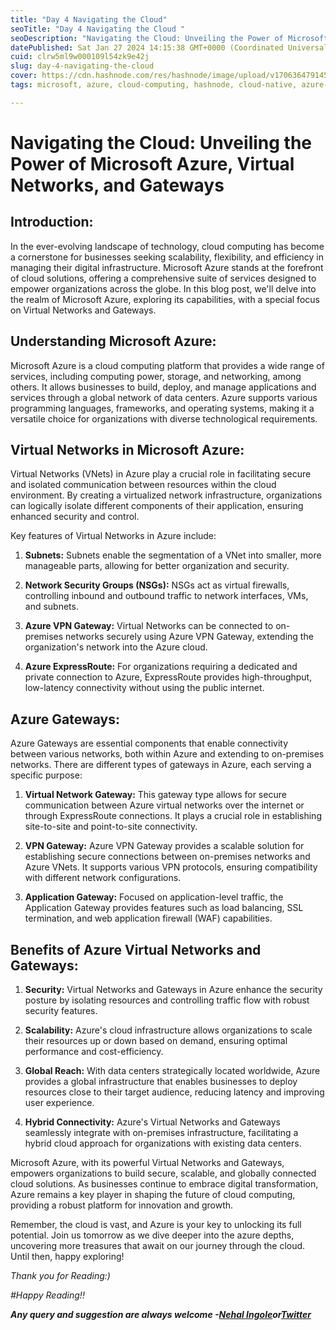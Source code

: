 ```yaml
---
title: "Day 4 Navigating the Cloud"
seoTitle: "Day 4 Navigating the Cloud "
seoDescription: "Navigating the Cloud: Unveiling the Power of Microsoft Azure, Virtual Networks, and Gateways"
datePublished: Sat Jan 27 2024 14:15:38 GMT+0000 (Coordinated Universal Time)
cuid: clrw5ml9w000109l54zk9e42j
slug: day-4-navigating-the-cloud
cover: https://cdn.hashnode.com/res/hashnode/image/upload/v1706364791451/4f7bf66d-f5b6-413d-b486-921c488f6deb.png
tags: microsoft, azure, cloud-computing, hashnode, cloud-native, azure-devops, learning-journey

---
```


# Navigating the Cloud: Unveiling the Power of Microsoft Azure, Virtual Networks, and Gateways

## Introduction:

In the ever-evolving landscape of technology, cloud computing has become a cornerstone for businesses seeking scalability, flexibility, and efficiency in managing their digital infrastructure. Microsoft Azure stands at the forefront of cloud solutions, offering a comprehensive suite of services designed to empower organizations across the globe. In this blog post, we'll delve into the realm of Microsoft Azure, exploring its capabilities, with a special focus on Virtual Networks and Gateways.

## Understanding Microsoft Azure:

Microsoft Azure is a cloud computing platform that provides a wide range of services, including computing power, storage, and networking, among others. It allows businesses to build, deploy, and manage applications and services through a global network of data centers. Azure supports various programming languages, frameworks, and operating systems, making it a versatile choice for organizations with diverse technological requirements.

## Virtual Networks in Microsoft Azure:

Virtual Networks (VNets) in Azure play a crucial role in facilitating secure and isolated communication between resources within the cloud environment. By creating a virtualized network infrastructure, organizations can logically isolate different components of their application, ensuring enhanced security and control.

Key features of Virtual Networks in Azure include:

1. **Subnets:** Subnets enable the segmentation of a VNet into smaller, more manageable parts, allowing for better organization and security.
    
2. **Network Security Groups (NSGs):** NSGs act as virtual firewalls, controlling inbound and outbound traffic to network interfaces, VMs, and subnets.
    
3. **Azure VPN Gateway:** Virtual Networks can be connected to on-premises networks securely using Azure VPN Gateway, extending the organization's network into the Azure cloud.
    
4. **Azure ExpressRoute:** For organizations requiring a dedicated and private connection to Azure, ExpressRoute provides high-throughput, low-latency connectivity without using the public internet.
    

## Azure Gateways:

Azure Gateways are essential components that enable connectivity between various networks, both within Azure and extending to on-premises networks. There are different types of gateways in Azure, each serving a specific purpose:

1. **Virtual Network Gateway:** This gateway type allows for secure communication between Azure virtual networks over the internet or through ExpressRoute connections. It plays a crucial role in establishing site-to-site and point-to-site connectivity.
    
2. **VPN Gateway:** Azure VPN Gateway provides a scalable solution for establishing secure connections between on-premises networks and Azure VNets. It supports various VPN protocols, ensuring compatibility with different network configurations.
    
3. **Application Gateway:** Focused on application-level traffic, the Application Gateway provides features such as load balancing, SSL termination, and web application firewall (WAF) capabilities.
    

## Benefits of Azure Virtual Networks and Gateways:

1. **Security:** Virtual Networks and Gateways in Azure enhance the security posture by isolating resources and controlling traffic flow with robust security features.
    
2. **Scalability:** Azure's cloud infrastructure allows organizations to scale their resources up or down based on demand, ensuring optimal performance and cost-efficiency.
    
3. **Global Reach:** With data centers strategically located worldwide, Azure provides a global infrastructure that enables businesses to deploy resources close to their target audience, reducing latency and improving user experience.
    
4. **Hybrid Connectivity:** Azure's Virtual Networks and Gateways seamlessly integrate with on-premises infrastructure, facilitating a hybrid cloud approach for organizations with existing data centers.
    

Microsoft Azure, with its powerful Virtual Networks and Gateways, empowers organizations to build secure, scalable, and globally connected cloud solutions. As businesses continue to embrace digital transformation, Azure remains a key player in shaping the future of cloud computing, providing a robust platform for innovation and growth.

Remember, the cloud is vast, and Azure is your key to unlocking its full potential. Join us tomorrow as we dive deeper into the azure depths, uncovering more treasures that await on our journey through the cloud. Until then, happy exploring!

*Thank you for Reading:)*

*#Happy Reading!!*

***Any query and suggestion are always welcome -***[***Nehal Ingole***](http://www.linkedin.com/in/nehal-ingole)***or***[***Twitter***](https://twitter.com/IngoleNehal)